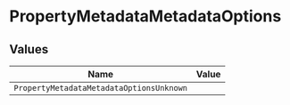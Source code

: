 # PropertyMetadataMetadataOptions


## Values

| Name                                     | Value                                    |
| ---------------------------------------- | ---------------------------------------- |
| `PropertyMetadataMetadataOptionsUnknown` |                                          |